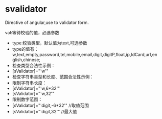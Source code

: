 # svalidator
Directive of angular,use to validator form.

val:等待校验的值，必选参数
 * type:校验类型，默认值为text,可选参数
 * type的值有：w,text,empty,password,tel,mobile,email,digit,digitP,float,ip,IdCard,url,english,chinese;
 * 检查类型合法性示例：
 * [sValidator]="'w'"
 * 检查字符串类型和长度、范围合法性示例：
 * 限制字符串长度：
 * [sValidator]="'w,6*32'"
 * [sValidator]="'w,32'"
 * 限制数字范围：
 * [sValidator]="'digit,-6*32'" //取值范围
 * [sValidator]="'digit,32'"   //最大值
